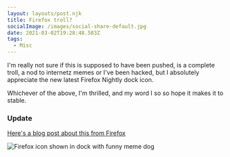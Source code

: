 ```yaml
---
layout: layouts/post.njk
title: Firefox troll?
socialImage: /images/social-share-default.jpg
date: 2021-03-02T19:28:48.583Z
tags:
  - Misc
---
```

I'm really not sure if this is supposed to have been pushed, is a complete troll, a nod to internetz memes or I've been hacked, but I absolutely appreciate the new latest Firefox Nightly dock icon.

Whichever of the above, I'm thrilled, and my word I so so hope it makes it to stable.

<div class="post-note post-note--update"><h3>Update</h3><p><a href="https://hacks.mozilla.org/2021/02/heres-whats-happening-with-the-firefox-nightly-logo" target="_blank" rel="nofollow noopener">Here's a blog post about this from Firefox</a></p></div>

![Firefox icon shown in dock with funny meme dog](/images/haaa.png)
